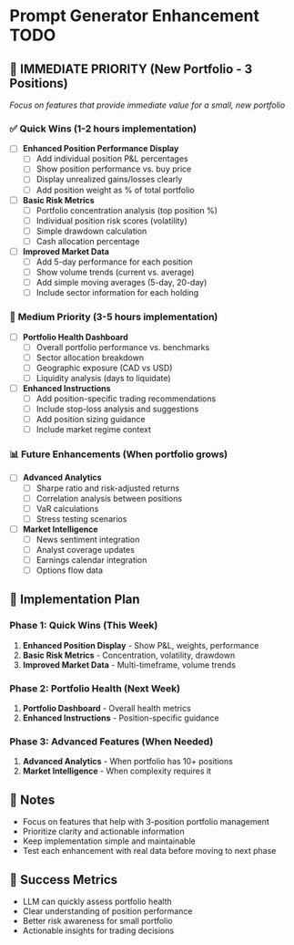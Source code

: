 # Prompt Generator Enhancement TODO

## 🎯 **IMMEDIATE PRIORITY** (New Portfolio - 3 Positions)
*Focus on features that provide immediate value for a small, new portfolio*

### ✅ **Quick Wins** (1-2 hours implementation)
- [ ] **Enhanced Position Performance Display**
  - [ ] Add individual position P&L percentages
  - [ ] Show position performance vs. buy price
  - [ ] Display unrealized gains/losses clearly
  - [ ] Add position weight as % of total portfolio

- [ ] **Basic Risk Metrics**
  - [ ] Portfolio concentration analysis (top position %)
  - [ ] Individual position risk scores (volatility)
  - [ ] Simple drawdown calculation
  - [ ] Cash allocation percentage

- [ ] **Improved Market Data**
  - [ ] Add 5-day performance for each position
  - [ ] Show volume trends (current vs. average)
  - [ ] Add simple moving averages (5-day, 20-day)
  - [ ] Include sector information for each holding

### 🔧 **Medium Priority** (3-5 hours implementation)
- [ ] **Portfolio Health Dashboard**
  - [ ] Overall portfolio performance vs. benchmarks
  - [ ] Sector allocation breakdown
  - [ ] Geographic exposure (CAD vs USD)
  - [ ] Liquidity analysis (days to liquidate)

- [ ] **Enhanced Instructions**
  - [ ] Add position-specific trading recommendations
  - [ ] Include stop-loss analysis and suggestions
  - [ ] Add position sizing guidance
  - [ ] Include market regime context

### 📊 **Future Enhancements** (When portfolio grows)
- [ ] **Advanced Analytics**
  - [ ] Sharpe ratio and risk-adjusted returns
  - [ ] Correlation analysis between positions
  - [ ] VaR calculations
  - [ ] Stress testing scenarios

- [ ] **Market Intelligence**
  - [ ] News sentiment integration
  - [ ] Analyst coverage updates
  - [ ] Earnings calendar integration
  - [ ] Options flow data

## 🚀 **Implementation Plan**

### Phase 1: Quick Wins (This Week)
1. **Enhanced Position Display** - Show P&L, weights, performance
2. **Basic Risk Metrics** - Concentration, volatility, drawdown
3. **Improved Market Data** - Multi-timeframe, volume trends

### Phase 2: Portfolio Health (Next Week)
1. **Portfolio Dashboard** - Overall health metrics
2. **Enhanced Instructions** - Position-specific guidance

### Phase 3: Advanced Features (When Needed)
1. **Advanced Analytics** - When portfolio has 10+ positions
2. **Market Intelligence** - When complexity requires it

## 📝 **Notes**
- Focus on features that help with 3-position portfolio management
- Prioritize clarity and actionable information
- Keep implementation simple and maintainable
- Test each enhancement with real data before moving to next phase

## 🎯 **Success Metrics**
- LLM can quickly assess portfolio health
- Clear understanding of position performance
- Better risk awareness for small portfolio
- Actionable insights for trading decisions
